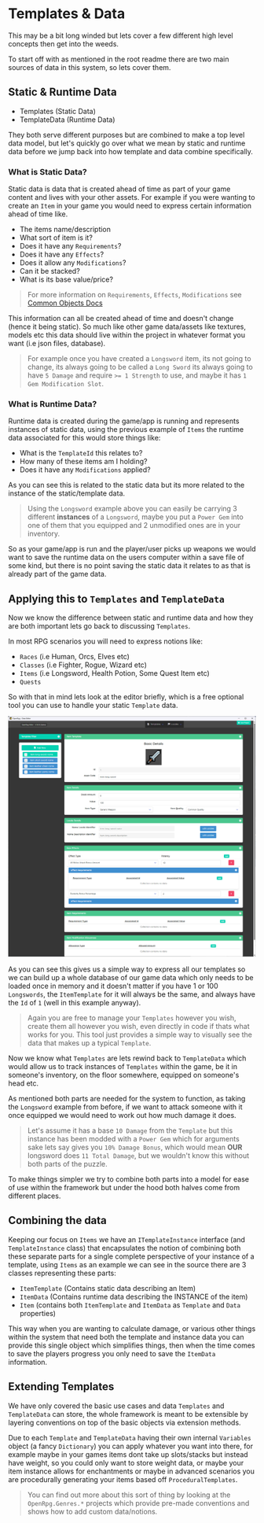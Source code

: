 # Templates & Data

This may be a bit long winded but lets cover a few different high level concepts then get into the weeds.

To start off with as mentioned in the root readme there are two main sources of data in this system, so lets cover them.

## Static & Runtime Data

- Templates (Static Data)
- TemplateData (Runtime Data)

They both serve different purposes but are combined to make a top level data model, but let's quickly go over what we mean by static and runtime data before we jump back into how template and data combine specifically.

### What is Static Data?

Static data is data that is created ahead of time as part of your game content and lives with your other assets. For example if you were wanting to create an `Item` in your game you would need to express certain information ahead of time like.

- The items name/description
- What sort of item is it?
- Does it have any `Requirements`?
- Does it have any `Effects`?
- Does it allow any `Modifications`?
- Can it be stacked?
- What is its base value/price?

> For more information on `Requirements`, `Effects`, `Modifications` see [Common Objects Docs](/core.md)

This information can all be created ahead of time and doesn't change (hence it being static). So much like other game data/assets like textures, models etc this data should live within the project in whatever format you want (i.e json files, database).

> For example once you have created a `Longsword` item, its not going to change, its always going to be called a `Long Sword` its always going to have `5 Damage` and require `>= 1 Strength` to use, and maybe it has `1 Gem Modification Slot`. 

### What is Runtime Data?

Runtime data is created during the game/app is running and represents instances of static data, using the previous example of `Items` the runtime data associated for this would store things like:

- What is the `TemplateId` this relates to?
- How many of these items am I holding?
- Does it have any `Modifications` applied?

As you can see this is related to the static data but its more related to the instance of the static/template data.

> Using the `Longsword` example above you can easily be carrying 3 different **instances** of a `Longsword`, maybe you put a `Power Gem` into one of them that you equipped and 2 unmodified ones are in your inventory.

So as your game/app is run and the player/user picks up weapons we would want to save the runtime data on the users computer within a save file of some kind, but there is no point saving the static data it relates to as that is already part of the game data.

## Applying this to `Templates` and `TemplateData`

Now we know the difference between static and runtime data and how they are both important lets go back to discussing `Templates`.

In most RPG scenarios you will need to express notions like:
- `Races` (i.e Human, Orcs, Elves etc)
- `Classes` (i.e Fighter, Rogue, Wizard etc)
- `Items` (i.e Longsword, Health Potion, Some Quest Item etc)
- `Quests`

So with that in mind lets look at the editor briefly, which is a free optional tool you can use to handle your static `Template` data.

![](images/editor-item-example.png) 

As you can see this gives us a simple way to express all our templates so we can build up a whole database of our game data which only needs to be loaded once in memory and it doesn't matter if you have 1 or 100 `Longswords`, the `ItemTemplate` for it will always be the same, and always have the `Id` of `1` (well in this example anyway).

> Again you are free to manage your `Templates` however you wish, create them all however you wish, even directly in code if thats what works for you. This tool just provides a simple way to visually see the data that makes up a typical `Template`.

Now we know what `Templates` are lets rewind back to `TemplateData` which would allow us to track instances of `Templates` within the game, be it in someone's inventory, on the floor somewhere, equipped on someone's head etc.

As mentioned both parts are needed for the system to function, as taking the `Longsword` example from before, if we want to attack someone with it once equipped we would need to work out how much damage it does.

> Let's assume it has a base `10 Damage` from the `Template` but this instance has been modded with a `Power Gem` which for arguments sake lets say gives you `10% Damage Bonus`, which would mean **OUR** longsword does `11 Total Damage`, but we wouldn't know this without both parts of the puzzle.

To make things simpler we try to combine both parts into a model for ease of use within the framework but under the hood both halves come from different places.

## Combining the data

Keeping our focus on `Items` we have an `ITemplateInstance` interface (and `TemplateInstance` class) that encapsulates the notion of combining both these separate parts for a single complete perspective of your instance of a template, using `Items` as an example we can see in the source there are 3 classes representing these parts:
- `ItemTemplate` (Contains static data describing an Item)
- `ItemData` (Contains runtime data describing the INSTANCE of the item)
- `Item` (contains both `ItemTemplate` and `ItemData` as `Template` and `Data` properties)

This way when you are wanting to calculate damage, or various other things within the system that need both the template and instance data you can provide this single object which simplifies things, then when the time comes to save the players progress you only need to save the `ItemData` information.

## Extending Templates

We have only covered the basic use cases and data `Templates` and `TemplateData` can store, the whole framework is meant to be extensible by layering conventions on top of the basic objects via extension methods.

Due to each `Template` and `TemplateData` having their own internal `Variables` object (a fancy `Dictionary`) you can apply whatever you want into there, for example maybe in your games items dont take up slots/stacks but instead have weight, so you could only want to store weight data, or maybe your item instance allows for enchantments or maybe in advanced scenarios you are procedurally generating your items based off `ProceduralTemplates`.

> You can find out more about this sort of thing by looking at the `OpenRpg.Genres.*` projects which provide pre-made conventions and shows how to add custom data/notions.